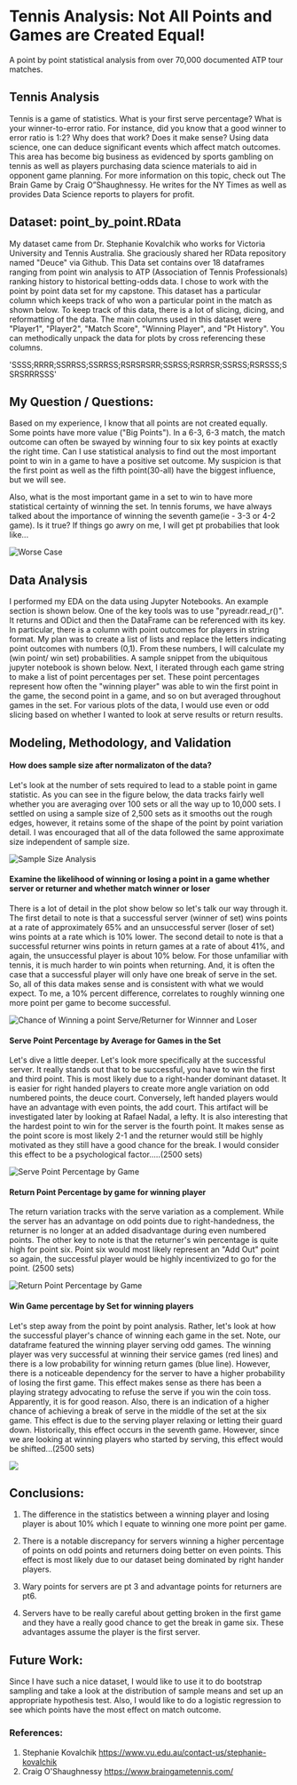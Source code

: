 # Tennis Analysis: Not All Points and Games are Created Equal!
A point by point statistical analysis from over 70,000 documented ATP tour matches.

## Tennis Analysis
Tennis is a game of statistics.  What is your first serve percentage?  What is your winner-to-error ratio.  For instance, did you know that a good winner to error ratio is 1:2?  Why does that work?  Does it make sense?  Using data science,  one can deduce significant events which affect match outcomes.  This area has become big business as evidenced by sports gambling on tennis as well as players purchasing data science materials to aid in opponent game planning.   For more information on this topic, check out The Brain Game by Craig O”Shaughnessy.  He writes for the NY Times as well as provides Data Science reports to players for profit.

## Dataset: point_by_point.RData
My dataset came from Dr. Stephanie Kovalchik who works for Victoria University and Tennis Australia.  She graciously shared her RData repository named "Deuce" via Github. This Data set contains over 18 dataframes ranging from point win analysis to ATP (Association of Tennis Professionals) ranking history to historical betting-odds data. I chose to work with the point by point data set for my capstone.  This dataset has a particular column which keeps track of who won a particular point in the match as shown below.  To keep track of this data, there is a lot of slicing, dicing, and reformatting of the data.  The main columns used in this dataset were "Player1", "Player2", "Match Score", "Winning Player", and "Pt History".  You can methodically unpack the data for plots by cross referencing these columns.

'SSSS;RRRR;SSRRSS;SSRRSS;RSRSRSRR;SSRSS;RSRRSR;SSRSS;RSRSSS;SSRSRRRSSS'

## My Question / Questions:
Based on my experience, I know that all points are not created equally.  Some points have more value ("Big Points").  In a 6-3, 6-3 match, the match outcome can often be swayed by winning four to six key points at exactly the right time.  Can I use statistical analysis to find out the most important point to win in a game to have a positive set outcome.  My suspicion is that the first point as well as the fifth point(30-all) have the biggest influence, but we will see.

Also, what is the most important game in a set to win to have more statistical certainty of winning the set.  In tennis forums, we have always talked about the importance of winning the seventh game(ie - 3-3 or 4-2 game).  Is it true?  If things go awry on me,  I will get pt probabilies that look like...

![Worse Case][WorseCase]

## Data Analysis
I performed my EDA on the data using Jupyter Notebooks.  An example section is shown below.  One of the key tools was to use "pyreadr.read_r()".  It returns and ODict and then the DataFrame can be referenced with its key.  In particular, there is a column with point outcomes for players in string format.  My plan was to create a list of lists and replace the letters indicating point outcomes with numbers (0,1).  From these numbers, I will calculate my (win point/ win set) probabilities.  A sample snippet from the ubiquitous jupyter notebook is shown below.  Next, I iterated through each game string to make a list of point percentages per set.  These point percentages represent how often the "winning player"  was able to win the first point in the game, the second point in a game, and so on but averaged throughout games in the set.  For various plots of the data, I would use even or odd slicing based on whether I wanted to look at serve results or return results.  

## Modeling, Methodology, and Validation

#### How does sample size after normalizaton of the data?
Let's look at the number of sets required to lead to a stable point in game statistic.  As you can see in the figure below, the data tracks fairly well whether you are averaging over 100 sets or all the way up to 10,000 sets.  I settled on using a sample size of 2,500 sets as it smooths out the rough edges, however, it retains some of the shape of the point by point variation detail.  I was encouraged that all of the data followed the same approximate size independent of sample size.

![Sample Size Analysis][SampleSize]

#### Examine the likelihood of winning or losing a point in a game whether server or returner and whether match winner or loser
There is a lot of detail in the plot show below so let's talk our way through it.  The first detail to note is that a successful server (winner of set) wins points at a rate of approximately 65% and an unsuccessful server (loser of set) wins points at a rate which is 10% lower.  The second detail to note is that a successful returner wins points in return games at a rate of about 41%, and again, the unsuccessful player is about 10% below.  For those unfamiliar with tennis, it is much harder to win points when returning.  And, it is often the case that a successful player will only have one break of serve in the set.  So, all of this data makes sense and is consistent with what we would expect.  To me, a 10% percent difference, correlates to roughly winning one more point per game to become successful.

![Chance of Winning a point Serve/Returner for Winnner and Loser][WinnerLoserPts]

#### Serve Point Percentage by Average for Games in the Set
Let's dive a little deeper.  Let's look more specifically at the successful server.  It really stands out that to be successful, you have to win the first and third point.  This is most likely due to a right-hander dominant dataset.  It is easier for right handed players to create more angle variation on odd numbered points, the deuce court.  Conversely, left handed players would have an advantage with even points, the add court.  This artifact will be investigated later by looking at Rafael Nadal, a lefty.  It is also interesting that the hardest point to win for the server is the fourth point.  It makes sense as the point score is most likely 2-1 and the returner would still be highly motivated as they still have a good chance for the break.  I would consider this effect to be a psychological factor.....(2500 sets)

![Serve Point Percentage by Game][Serve_Pt]

#### Return Point Percentage by game for winning player
The return variation tracks with the serve variation as a complement.  While the server has an advantage on odd points due to right-handedness,  the returner is no longer at an added disadvantage during even numbered points.  The other key to note is that the returner's win percentage is quite high for point six.  Point six would most likely represent an "Add Out" point so again, the successful player would be highly incentivized to go for the point. (2500 sets)

![Return Point Percentage by Game][Return_Pt]

#### Win Game percentage by Set for winning players
Let's step away from the point by point analysis.  Rather, let's look at how the successful player's chance of winning each game in the set.  Note, our dataframe featured the winning player serving odd games.  The winning player was very successful at winning their service games (red lines) and there is a low probability for winning return games (blue line).  However, there is a noticeable dependency for the server to have a higher probability of losing the first game.  This effect makes sense as there has been a playing strategy advocating to refuse the serve if you win the coin toss.  Apparently, it is for good reason.  Also, there is an indication of a higher chance of achieving a break of serve in the middle of the set at the six game.  This effect is due to the serving player relaxing or letting their guard down.  Historically, this effect occurs in the seventh game.  However, since we are looking at winning players who started by serving, this effect would be shifted...(2500 sets)


<!-- ![Win Game Percentage by Set][Win_Game]-->

<img align="center" src="images/WinGameSetPerc.png">




<!--|Percentile|         Pts won    |
|     ----:|:---                   |
|min       |        0              |
|25%       |        10             |
|50%       |        50             |
|75%       |        30             |
|max       |        10             |-->


## Conclusions:
1. The difference in the statistics between a winning player and losing player is about 10% which I equate to winning one more point per game.

2.  There is a notable discrepancy for servers winning a higher percentage of points on odd points and returners doing better on even points.  This effect is most likely due to our dataset being dominated by right hander players.

3.  Wary points for servers are pt 3 and advantage points for returners are pt6.

4.  Servers have to be really careful about getting broken in the first game and they have a really good chance to get the break in game six.  These advantages assume the player is the first server.

## Future Work:
Since I have such a nice dataset, I would like to use it to do bootstrap sampling and take a look at the distribution of sample means and set up an appropriate hypothesis test.  Also, I would like to do a logistic regression to see which points have the most effect on match outcome.

### References:
1. Stephanie Kovalchik https://www.vu.edu.au/contact-us/stephanie-kovalchik
2. Craig O'Shaughnessy https://www.braingametennis.com/



[Serve_Pt]: images/ServeWinPtPerc.png
[Return_Pt]: images/ReturnWinPtPerc.png
[Win_Game]: images/WinGameSetPerc.png
[WinnerLoserPts]: (images/WinnerLoserPts.png)
[SampleSize]: images/SampleSize.png
[dataframe]: images/exampleDF.png
[WorseCase]: images/WorstCase.png
